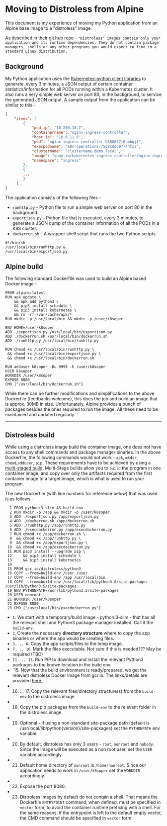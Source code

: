 # Moving to Distroless from Alpine

This document is my experience of moving my Python application from an Alpine base image to a "distroless" image. 

As described in their [git hub repo](https://github.com/GoogleContainerTools/distroless) - `"Distroless" images contain only your application and its runtime dependencies. They do not contain package managers, shells or any other programs you would expect to find in a standard Linux distribution. `

## Background
My Python application uses the [Kubernetes-python client libraries](https://github.com/kubernetes-client/python) to generate, every 3 minutes, a JSON output of certain container statistics/information for all PODs running within a Kubernetes cluster. It also runs a very simple web server on port 80, in the background, to service the generated JSON output. A sample output from the application can be similar to this - 

```json
{
    "items": [
        {
            "pod_ip": "10.200.18.7",
            "containername": "nginx-ingress-controller",
            "host_ip": "10.0.11.6",
            "pod": "nginx-ingress-controller-b688677f6-mbqjl",
            "execpodname": "k8s-operations-75d8cddd97-4htxs",
            "clustername": "clustername.demo.local",
            "image": "quay.io/kubernetes-ingress-controller/nginx-ingress-controller:0.26.1",
            "namespace": "ingress"
        },
        {
        ...
        }
     ]
}
```
The application consists of the following files -

 - `runhttp.py` - Python file to run a simple web server on port 80 in the background.
 - `exportjson.py` - Python file that is executed, every 3 minutes, to generate a JSON dump of the container information of all the PODs in a K8S cluster. 
 - `dockerrun.sh` - A wrapper shell script that runs the two Python scripts. 
 ```shell
 #!/bin/sh
/usr/local/bin/runhttp.py &
/usr/local/bin/exportjson.py
```

## Alpine build

The following standard Dockerfile was used to build an Alpine based Docker image - 
```shell
FROM alpine:latest
RUN apk update \
    && apk add python3 \
    && pip3 install schedule \
    && pip3 install kubernetes \
    && rm -rf /var/cache/apk/*
RUN mkdir -p /usr/local/bin && mkdir -p /user/k8soper

ENV HOME=/user/k8soper
ADD ./exportjson.py /usr/local/bin/exportjson.py
ADD ./dockerrun.sh /usr/local/bin/dockerrun.sh
ADD ./runhttp.py /usr/local/bin/runhttp.py

RUN chmod +x /usr/local/bin/runhttp.py \
 && chmod +x /usr/local/bin/exportjson.py \
 && chmod +x /usr/local/bin/dockerrun.sh

RUN adduser k8soper -Du 9999 -h /user/k8soper
USER k8soper
WORKDIR /user/k8soper
EXPOSE 8080
CMD ["/usr/local/bin/dockerrun.sh"]
```
While there can be further modifications and simplifications to the above Dockerfile (feedbacks welcome), this does the job and build an image that is approx. 30MB in size. Unfortunately, Alpine provides a bunch of packages besides the ones required to run the image. All these need to be maintained and updated regularly. 

---
## Distroless build

While using a distroless image build the container image, one does not have access to any shell commands and package manager binaries. In the above Dockerfile, the following commands would not work - `apk`, `mkdir`, `chmod`,`adduser`, `pip`. These requirements have to be achieved by  using a [multi-staged build](https://docs.docker.com/develop/develop-images/multistage-build/). 
Multi-Stage builds allow you to `build` the program in one container image, and copy over only the artifacts required from the first container image to a target image, which is what is used to run your program.

The new Dockerfile (with line numbers for reference below) that was used is as follows - 

```shell
  1 FROM python:3-slim AS build-env
  2 RUN mkdir -p /app && mkdir -p /user/k8soper
  3 ADD ./exportjson.py /app/exportjson.py
  4 ADD ./dockerrun.sh /app/dockerrun.sh
  5 ADD ./runhttp.py /app/runhttp.py
  6 ADD ./execdockerrun.py /app/execdockerrun.py
  7 RUN chmod +x /app/dockerrun.sh \
  8  && chmod +x /app/runhttp.py \
  9  && chmod +x /app/exportjson.py \
 10  && chmod +x /app/execdockerrun.py
 11 RUN pip3 install --upgrade pip \
 12     && pip3 install schedule \
 13     && pip3 install kubernetes
 14
 15 FROM gcr.io/distroless/python3
 16 COPY --from=build-env /user /user
 17 COPY --from=build-env /app /usr/local/bin
 18 COPY --from=build-env /usr/local/lib/python3.8/site-packages /usr/lib/python3.5/site-packages
 19 ENV PYTHONPATH=/usr/lib/python3.5/site-packages
 20 USER nonroot
 21 WORKDIR /user/k8soper
 22 EXPOSE 8080
 23 CMD ["/usr/local/bin/execdockerrun.py"]
```
* `1`. We start with a temporary/build image - python:3-slim - that has all the relevant shell and Python3 package manager installed. Call it the `build-env`.
* `2`. Create the necessary **directory structure** where to copy the app binaries or where the app would be creating files. 
* `3. .. 6`. Copy the app scripts/files to the temp image. 
* `7. .. 10`. Mark the files executable. Not sure if this is needed??? May be required (TBD)
* `11. .. 13`. Run PIP to download and install the relevant Python3 packages to the known location in the build env. 
* `15. Now that the build environment is ready/prepared, we get the relevant distroless Docker image from gcr.io. The links/details are provided [here.](https://github.com/GoogleContainerTools/distroless)
* 16. ... 17. Copy the relevant files/directory structure(s) from the `build-env` to the distroless image. 
* 18. Copy the pip packages from the `build-env` to the relevant folder in the distroless image.  
*  19. Optional - if using a non-standard site-package path (default is /usr/local/lib/python{version}/site-packages) set the `PYTHONPATH` env variable. 
* 20. By default, distroless has only 3 users -  `root`, `nonroot` and `nobody`. Since the image will be executed as a non root user, set the `USER` variable accordingly.
* 21. Default home directory of `nonroot` is `/home/nonroot`. Since our application needs to work in `/user/k8soper` set the `WORKDIR` accordingly. 
* 22. Expose the port 8080. 
* 23.   Distroless images by default do not contain a shell. That means the Dockerfile `ENTRYPOINT` command, when defined, must be specified in `vector` form, to avoid the container runtime prefixing with a shell. For the same reasons, if the entrypoint is left to the default empty vector, the CMD command should be specified in `vector` form


<!--stackedit_data:
eyJoaXN0b3J5IjpbMTQyNDA2NTU1MiwxODIxNjU5NzY1LDE4MD
UxNTkyNDNdfQ==
-->